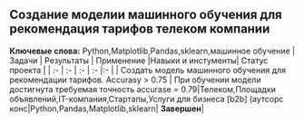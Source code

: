 ## Создание моделии машинного обучения для рекомендация тарифов телеком компании
**Ключевые слова:** Python,Matplotlib,Pandas,sklearn,машинное обучение
| Задачи | Результаты | Применение |Навыки и инстументы| Статус проекта |
| :- | :- | :- | :- |:- |
| Создать модель машинного обучения для рекомендации тарифов. Accurasy > 0.75 | При обучении модели достигнута требуемая точность accurase = 0.79|Телеком,Площадки объявлений,IT-компания,Стартапы,Услуги для бизнеса [b2b] (аутсорс конс|Python,Pandas,Matplotlib,sklearn| **Завершен**|
